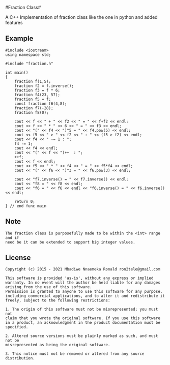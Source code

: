 #Fraction Class#


A C++ Implementation of fraction class like the one in python and added features


Example
---------



    
    #include <iostream>
    using namespace std;
     
	#include "fraction.h"

    int main()
	{
	    fraction f(1,5);
	    fraction f2 = f.inverse();
	    fraction f3 = f * 6;
	    fraction f4(23, 57);
	    fraction f5 = f;
	    const fraction f6(4,8);
	    fraction f7(-28);
	    fraction f8(0);
	
	    cout << f << " + " << f2 << " = " << f+f2 << endl;
	    cout << f << " * " << 6 << " = " << f3 << endl;
	    cout << "(" << f4 << ")^5 = " << f4.pow(5) << endl;
	    cout << f5 << " > " << f2 << " : " << (f5 > f2) << endl;
	    cout << f4 << " -= 1 : ";
	    f4 -= 1;
	    cout << f4 << endl;
	    cout << "(" << f << ")++  : ";
	    ++f;
	    cout << f << endl;
	    cout << f5 << " * " << f4 << " = " << f5*f4 << endl;
	    cout << "(" << f6 << ")^3 = " << f6.pow(3) << endl;
	
	    cout << "f7.inverse() = " << f7.inverse() << endl;
	    cout << "f8 = " << f8 << endl;
	    cout << "f6 = " << f6 << endl << "f6.inverse() = " << f6.inverse() << endl;
	
	    return 0;
	} // end func main

Note
------

	The fraction class is purposefully made to be within the <int> range and if 
	need be it can be extended to support big integer values.
	

License
----------
    Copyright (c) 2015 - 2021 Mbadiwe Nnaemeka Ronald ron2tele@gmail.com

    This software is provided 'as-is', without any express or implied
    warranty. In no event will the author be held liable for any damages
    arising from the use of this software.
    Permission is granted to anyone to use this software for any purpose,
    including commercial applications, and to alter it and redistribute it
    freely, subject to the following restrictions:
    
    1. The origin of this software must not be misrepresented; you must not
    claim that you wrote the original software. If you use this software
    in a product, an acknowledgment in the product documentation must be
    specified.
    
    2. Altered source versions must be plainly marked as such, and must not be
    misrepresented as being the original software.
    
    3. This notice must not be removed or altered from any source distribution.
        
        